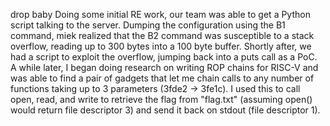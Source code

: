 drop baby 
Doing some initial RE work, our team was able to get a Python script talking to the server. Dumping the configuration using the B1 command, miek realized that the B2 command was susceptible to a stack overflow, reading up to 300 bytes into a 100 byte buffer. Shortly after, we had a script to exploit the overflow, jumping back into a puts call as a PoC. A while later, I began doing research on writing ROP chains for RISC-V and was able to find a pair of gadgets that let me chain calls to any number of functions taking up to 3 parameters (3fde2 -> 3fe1c). I used this to call open, read, and write to retrieve the flag from "flag.txt" (assuming open() would return file descriptor 3) and send it back on stdout (file descriptor 1).